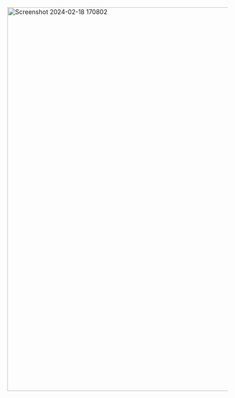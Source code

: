 <img width="875" alt="Screenshot 2024-02-18 170802" src="https://github.com/INZOVU2009/farmer-impact-app/assets/87192950/3d2e375a-51c1-49d0-bae4-ae1dc7596e2d">
